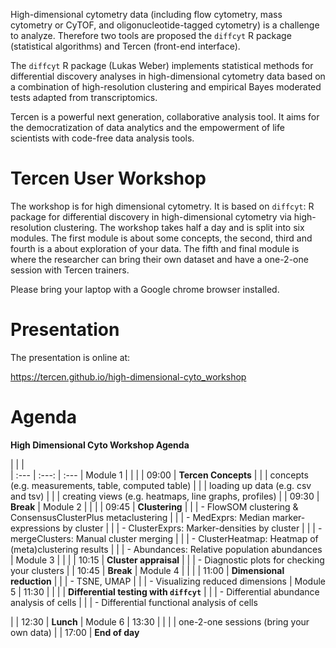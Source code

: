 High-dimensional cytometry data (including flow cytometry, mass cytometry or CyTOF, and oligonucleotide-tagged cytometry) is a challenge to analyze. Therefore two tools are proposed the `diffcyt` R package (statistical algorithms) and Tercen (front-end interface).

The `diffcyt` R package (Lukas Weber) implements statistical methods for differential discovery analyses in high-dimensional cytometry data based on a combination of high-resolution clustering and empirical Bayes moderated tests adapted from transcriptomics.

Tercen is a powerful next generation, collaborative analysis tool.  It aims for the democratization of data analytics and the empowerment of life scientists with code-free data analysis tools.

# Tercen User Workshop

The workshop is for high dimensional cytometry. It is based on `diffcyt`: R package for differential discovery in high-dimensional cytometry via high-resolution clustering. The workshop takes half a day and is split into six modules. The first module is about some concepts, the second, third and fourth is a about exploration of your data. The fifth and final module is where the researcher can bring their own dataset and have a one-2-one session with Tercen trainers.

Please bring your laptop with a Google chrome browser installed.

# Presentation

The presentation is online at:

https://tercen.github.io/high-dimensional-cyto_workshop

# Agenda

__High Dimensional Cyto Workshop Agenda__

|           |          |   
| :---      | :---:    | :---
| Module 1  |          |
|           | 09:00    | __Tercen Concepts__
|           |          | concepts (e.g. measurements, table, computed table)
|           |          | loading up data (e.g. csv and tsv)
|           |          | creating views (e.g. heatmaps, line graphs, profiles)
|           | 09:30    | __Break__
| Module 2  |          | 
|           | 09:45    | __Clustering__
|           |          | - FlowSOM clustering & ConsensusClusterPlus metaclustering
|           |          | - MedExprs: Median marker-expressions by cluster
|           |          | - ClusterExprs: Marker-densities by cluster
|           |          | - mergeClusters: Manual cluster merging
|           |          | - ClusterHeatmap: Heatmap of (meta)clustering results
|           |          | - Abundances: Relative population abundances
| Module 3  |          | 
|           | 10:15    | __Cluster appraisal__
|           |          | - Diagnostic plots for checking your clusters
|           | 10:45    | __Break__
| Module 4  |          | 
|           | 11:00    | __Dimensional reduction__
|           |          | - TSNE, UMAP
|           |          | - Visualizing reduced dimensions
| Module 5  | 11:30    | 
|           |          | __Differential testing with `diffcyt`__
|           |          | - Differential abundance analysis of cells
|           |          | - Differential functional analysis of cells

|           | 12:30    | __Lunch__
| Module 6  | 13:30    | 
|           |          | one-2-one sessions (bring your own data)
|           | 17:00    | __End of day__